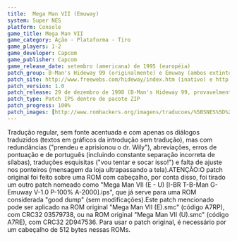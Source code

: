 ```yaml
---
title:  Mega Man VII (Emuway)
system: Super NES
platform: Console
game_title: Mega Man VII
game_category: Ação - Plataforma - Tiro
game_players: 1-2
game_developer: Capcom
game_publisher: Capcom
game_release_date: setembro (americana) de 1995 (européia)
patch_group: B-Man's Hideway 99 (originalmente) e Emuway (ambos extintos)
patch_site: http://www.freewebs.com/hideway/index.htm (inativo) e http://www.emuway.f2s.com/ (fora do ar)
patch_version: 1.0
patch_release: 29 de dezembro de 1998 (B-Man's Hideway 99, provavelmente) e 3 de agosto de 2000 (Emuway, provavelmente)
patch_type: Patch IPS dentro de pacote ZIP
patch_progress: 100%
patch_images: [http://www.romhackers.org/imagens/traducoes/%5BSNES%5D%20Mega%20Man%20VII%20-%201.png,http://www.romhackers.org/imagens/traducoes/%5BSNES%5D%20Mega%20Man%20VII%20-%20Emuway%20-%202.png,http://www.romhackers.org/imagens/traducoes/%5BSNES%5D%20Mega%20Man%20VII%20-%20Emuway%20-%203.png]
---
```

Tradução regular, sem fonte acentuada e com apenas os diálogos traduzidos (textos em gráficos da introdução sem tradução), mas com redundâncias ("prendeu e aprisionou o dr. Wily"), abreviações, erros de pontuação e de português (incluindo constante separação incorreta de sílabas), traduções esquisitas ("vou tentar e socar isso!") e falta de ajuste nos ponteiros (mensagem da loja ultrapassando a tela).ATENÇÃO:O patch original foi feito sobre uma ROM com cabeçalho, por conta disso, foi tirado um outro patch nomeado como "Mega Man VII (E - U) [I-BR T-B-Man G-Emuway V-1.0 P-100% A-2000].ips", que já serve para uma ROM considerada "good dump" (sem modificações).Este patch mencionado pode ser aplicado na ROM original "Mega Man VII (E).smc" (código A7RP), com CRC32 03579738, ou na ROM original "Mega Man VII (U).smc" (código A7RE), com CRC32 2D947536. Para usar o patch original, é necessário por um cabeçalho de 512 bytes nessas ROMs.